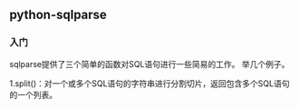 ## python-sqlparse

### 入门
sqlparse提供了三个简单的函数对SQL语句进行一些简易的工作。
举几个例子。

1.split()：对一个或多个SQL语句的字符串进行分割切片，返回包含多个SQL语句的一个列表。
